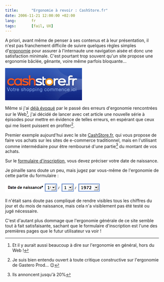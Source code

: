 ```yaml
---
title:      "Ergonomie à revoir : CashStore.fr"
date: 2006-11-21 12:00:00 +02:00
lang:       fr
tags:       [fail, UX]
---
```


A priori, avant même de penser à ses contenus et à leur présentation, il n'est pas franchement difficile de suivre quelques règles simples d'[ergonomie](http://www.clever-age.com/metiers/formations/mise-en-oeuvre/usabilite-accessibilite-et-outils-de-gestion-de-contenus-web.html) pour assurer à l'internaute une navigation aisée et donc une satisfaction minimale. C'est pourtant trop souvent qu'un site propose une ergonomie bâclée, gênante, voire même parfois bloquante…

![](logo_cashstore.png)

Même si j'ai [déjà évoqué](/2005/04/un-probleme-d-ergonomie-chez-les-petits-swiss.html) par le passé des erreurs d'ergonomie rencontrées sur le Web[^1], j'ai décidé de lancer avec cet article une nouvelle série à épisodes pour mettre en évidence de telles erreurs, en espérant que ceux qui me lisent puissent en profiter[^2].

Premier exemple aujourd'hui avec le site [CashStore.fr](https://www.cashstore.fr/), qui vous propose de faire vos achats sur les sites de e-commerce traditionnel, mais en l'utilisant comme intermédiaire pour être remboursé d'une partie[^3] du montant de vos achats.

Sur le [formulaire d'inscription](https://www.cashstore.fr/signup/signup1.aspx), vous devez préciser votre date de naissance.

Je pinaille sans doute un peu, mais jugez par vous-même de l'ergonomie de cette partie du formulaire :

![](Image_2.png "Saisie de la date de naissance. On ne voit qu'un chiffre pour le jour et le mois de naissance, pas très ergonomique !")

Il n'était sans doute pas compliqué de rendre visibles tous les chiffres du jour et du mois de naissance, mais cela n'a visiblement pas été testé ou jugé nécessaire.

C'est d'autant plus dommage que l'ergonomie générale de ce site semble tout à fait satisfaisante, sachant que le formulaire d'inscription est l'une des premières pages que le futur utilisateur va voir !

[^1]: Et il y aurait aussi beaucoup à dire sur l'ergonomie en général, hors du Web !

[^2]: Je suis bien entendu ouvert à toute critique constructive sur l'ergonomie de Gastero Prod… 😉

[^3]: Ils annoncent jusqu'à 20%
